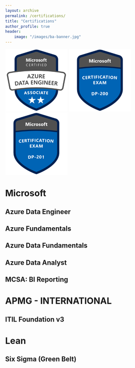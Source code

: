 ```yaml
---
layout: archive
permalink: /certifications/
title: "Certifications"
author_profile: true
header:
    image: "/images/ba-banner.jpg"
---
```

<img src="/images/badges/azure-data-engineer.png" alt="drawing" width="200"/>
<img src="/images/badges/dp-200.png" alt="drawing" width="200"/>
<img src="/images/badges/dp-201.png" alt="drawing" width="200"/>

# Microsoft
## Azure Data Engineer

## Azure Fundamentals

## Azure Data Fundamentals

## Azure Data Analyst

## MCSA: BI Reporting

# APMG - INTERNATIONAL
## ITIL Foundation v3

# Lean
## Six Sigma (Green Belt)